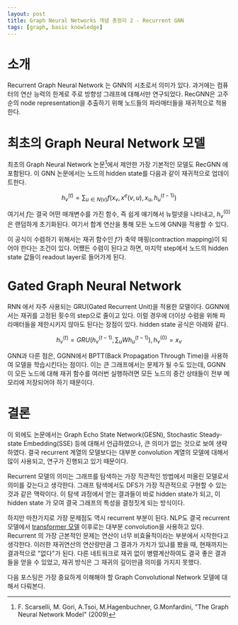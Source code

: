```yaml
---
layout: post
title: Graph Neural Networks 개념 총정리 2 - Recurrent GNN
tags: [graph, basic knowledge]
---
```


# 소개

Recurrent Graph Neural Network 는 GNN의 시초로서 의미가 있다. 과거에는 컴퓨터의 연산 능력의 한계로 주로 방향성 그래프에 대해서만 연구되었다. RecGNN은 고주순의 node representation을 추출하기 위해 노드들의 파라매터들을 재귀적으로 적용한다.

# 최초의 Graph Neural Network 모델

최초의 Graph Neural Network 논문[^1]에서 제안한 가장 기본적인 모델도 RecGNN 에 포함된다. 이 GNN 논문에서는 노드의 hidden state를 다음과 같이 재귀적으로 업데이트한다.

$$
h_v^{(t)}=\sum_{u\in N(v)}f(x_v,x^e(v,u),x_u,h_u^{(t-1)})
$$

여기서 $f$는 결국 어떤 매개변수를 가진 함수, 즉 쉽게 얘기해서 뉴럴넷을 나타내고, $h_v^{(0)}$은 랜덤하게 초기화된다. 여기서 합계 연산을 통해 모든 노드에 GNN을 적용할 수 있다.

이 공식이 수렴하기 위해서는 재귀 함수인 $f$가 축약 매핑(contraction mapping)이 되어야  한다는 조건이 있다. 어쨌든 수렴이 된다고 하면, 마지막 step에서 노드의 hidden state 값들이 readout layer로 들어가게 된다.

[^1]: F. Scarselli, M. Gori, A.Tsoi, M.Hagenbuchner, G.Monfardini, "The Graph Neural Network Model" (2009)

# Gated Graph Neural Network

RNN 에서 자주 사용되는 GRU(Gated Recurrent Unit)을 적용한 모델이다. GGNN에서는 재귀를 고정된 횟수의 step으로 줄이고 있다. 이럴 경우에 더이상 수렴을 위해 파라매터들을 제한시키지 않아도 된다는 장점이 있다. hidden state 공식은 아래와 같다.

$$
h_v^{(t)}=GRU(h_v^{(t-1)},\sum_uWh_u^{(t-1)}), h_v^{(0)}=x_v
$$

GNN과 다른 점은, GGNN에서 BPTT(Back Propagation Through Time)을 사용하여 모델을 학습시킨다는 점이다. 이는 큰 그래프에서는 문제가 될 수도 있는데, GGNN이 모든 노드에 대해 재귀 함수를 여러번 실행하려면 모든 노드의 중간 상태들이 전부 메모리에 저장되어야 하기 때문이다.

# 결론

이 외에도 논문에서는 Graph Echo State Network(GESN), Stochastic Steady-state Embedding(SSE) 등에 대해서 언급하였으나, 큰 의미가 없는 것으로 보여 생략하였다. 결국 recurrent 계열의 모델보다는 대부분 convolution 계열의 모델에 대해서 많이 사용되고, 연구가 진행되고 있기 때문이다.

Recurrent 모델의 의미는 그래프를 탐색하는 가장 직관적인 방법에서 떠올린 모델로서 의미를 갖는다고 생각한다. 그래프 탐색에서도 DFS가 가장 직관적으로 구현할 수 있는 것과 같은 맥락이다. 이 탐색 과정에서 얻는 결과들이 바로 hidden state가 되고, 이 hidden state 가 모여 결국 그래프의 특성을 결정짓게 되는 방식이다.

하지만 마찬가지로 가장 문제점도 역시 recurrent 부분이 된다. NLP도 결국 recurrent 모델에서 [transformer 모델](/attention-is-all-you-need) 이후로는 대부분 convolution을 사용하고 있다. Recurrent 의 가장 근본적인 문제는 연산이 너무 비효율적이라는 부분에서 시작한다고 생각한다. 이러한 재귀연산의 연산량만큼 그 결과가 가치가 있냐를 봤을 때, 현재까지는 결과적으로 "없다"가 된다. 다른 네트워크로 재귀 없이 병렬계산하여도 결국 좋은 결과들을 얻을 수 있었고, 재귀 방식은 그 재귀의 깊이만큼 의미를 가지지 못했다.

다음 포스팅은 가장 중요하게 이해해야 할 Graph Convolutional Network 모델에 대해서 다뤄본다.